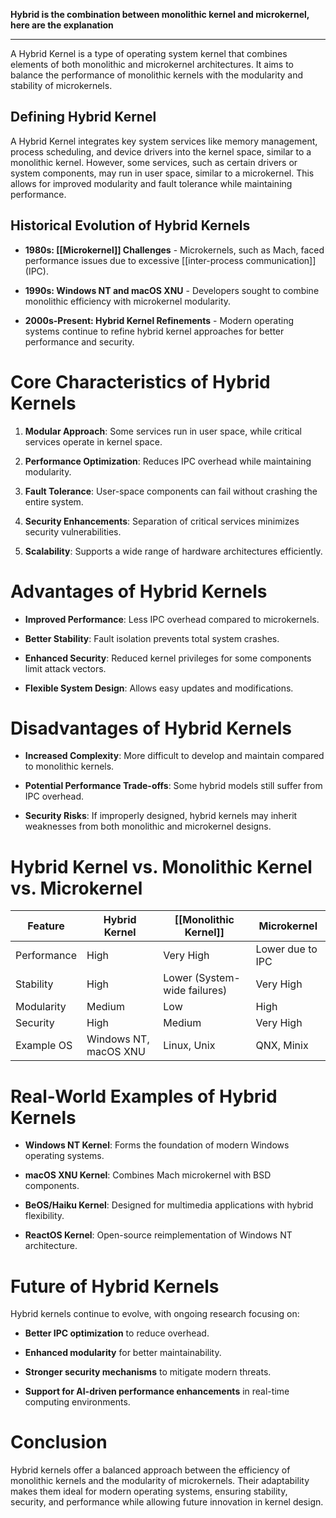 **Hybrid is the combination between monolithic kernel and microkernel, here are the explanation**

---
A Hybrid Kernel is a type of operating system kernel that combines elements of both monolithic and microkernel architectures. It aims to balance the performance of monolithic kernels with the modularity and stability of microkernels.

## Defining Hybrid Kernel

A Hybrid Kernel integrates key system services like memory management, process scheduling, and device drivers into the kernel space, similar to a monolithic kernel. However, some services, such as certain drivers or system components, may run in user space, similar to a microkernel. This allows for improved modularity and fault tolerance while maintaining performance.

## Historical Evolution of Hybrid Kernels

- **1980s: [[Microkernel]] Challenges** - Microkernels, such as Mach, faced performance issues due to excessive [[inter-process communication]] (IPC).
    
- **1990s: Windows NT and macOS XNU** - Developers sought to combine monolithic efficiency with microkernel modularity.
    
- **2000s-Present: Hybrid Kernel Refinements** - Modern operating systems continue to refine hybrid kernel approaches for better performance and security.
    

# Core Characteristics of Hybrid Kernels

1. **Modular Approach**: Some services run in user space, while critical services operate in kernel space.
    
2. **Performance Optimization**: Reduces IPC overhead while maintaining modularity.
    
3. **Fault Tolerance**: User-space components can fail without crashing the entire system.
    
4. **Security Enhancements**: Separation of critical services minimizes security vulnerabilities.
    
5. **Scalability**: Supports a wide range of hardware architectures efficiently.
    

# Advantages of Hybrid Kernels

- **Improved Performance**: Less IPC overhead compared to microkernels.
    
- **Better Stability**: Fault isolation prevents total system crashes.
    
- **Enhanced Security**: Reduced kernel privileges for some components limit attack vectors.
    
- **Flexible System Design**: Allows easy updates and modifications.
    

# Disadvantages of Hybrid Kernels

- **Increased Complexity**: More difficult to develop and maintain compared to monolithic kernels.
    
- **Potential Performance Trade-offs**: Some hybrid models still suffer from IPC overhead.
    
- **Security Risks**: If improperly designed, hybrid kernels may inherit weaknesses from both monolithic and microkernel designs.
    

# Hybrid Kernel vs. Monolithic Kernel vs. Microkernel

| Feature     | Hybrid Kernel         | [[Monolithic Kernel]]        | Microkernel      |
| ----------- | --------------------- | ---------------------------- | ---------------- |
| Performance | High                  | Very High                    | Lower due to IPC |
| Stability   | High                  | Lower (System-wide failures) | Very High        |
| Modularity  | Medium                | Low                          | High             |
| Security    | High                  | Medium                       | Very High        |
| Example OS  | Windows NT, macOS XNU | Linux, Unix                  | QNX, Minix       |

# Real-World Examples of Hybrid Kernels

- **Windows NT Kernel**: Forms the foundation of modern Windows operating systems.
    
- **macOS XNU Kernel**: Combines Mach microkernel with BSD components.
    
- **BeOS/Haiku Kernel**: Designed for multimedia applications with hybrid flexibility.
    
- **ReactOS Kernel**: Open-source reimplementation of Windows NT architecture.
    

# Future of Hybrid Kernels

Hybrid kernels continue to evolve, with ongoing research focusing on:

- **Better IPC optimization** to reduce overhead.
    
- **Enhanced modularity** for better maintainability.
    
- **Stronger security mechanisms** to mitigate modern threats.
    
- **Support for AI-driven performance enhancements** in real-time computing environments.
    

# Conclusion

Hybrid kernels offer a balanced approach between the efficiency of monolithic kernels and the modularity of microkernels. Their adaptability makes them ideal for modern operating systems, ensuring stability, security, and performance while allowing future innovation in kernel design.